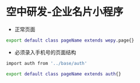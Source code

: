 # 空中研发-企业名片小程序

* 正常页面

```bash
export default class pageName extends wepy.page{}
```

* 必须录入手机号的页面结构

```bash
import auth from '../base/auth'

export default class pageName extends auth{}
```
